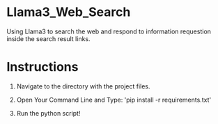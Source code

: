 # Llama3_Web_Search
Using Llama3 to search the web and respond to information requestion inside the search result links.

# Instructions

1. Navigate to the directory with the project files.
   
2. Open Your Command Line and Type:
   'pip install -r requirements.txt'

3. Run the python script!
